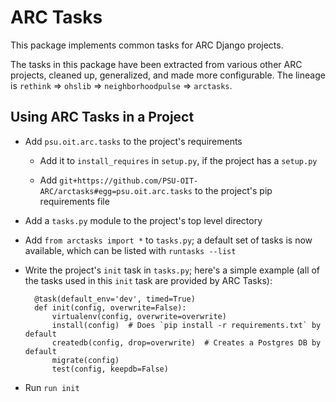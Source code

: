 # ARC Tasks

This package implements common tasks for ARC Django projects.

The tasks in this package have been extracted from various other ARC projects,
cleaned up, generalized, and made more configurable. The lineage is `rethink`
=> `ohslib` => `neighborhoodpulse` => `arctasks`.

## Using ARC Tasks in a Project

- Add `psu.oit.arc.tasks` to the project's requirements

  - Add it to `install_requires` in `setup.py`, if the project has a `setup.py`

  - Add `git+https://github.com/PSU-OIT-ARC/arctasks#egg=psu.oit.arc.tasks`
    to the project's pip requirements file

- Add a `tasks.py` module to the project's top level directory

- Add `from arctasks import *` to `tasks.py`; a default set of tasks is now
  available, which can be listed with `runtasks --list`

- Write the project's `init` task in `tasks.py`; here's a simple example (all
  of the tasks used in this `init` task are provided by ARC Tasks):

        @task(default_env='dev', timed=True)
        def init(config, overwrite=False):
            virtualenv(config, overwrite=overwrite)
            install(config)  # Does `pip install -r requirements.txt` by default
            createdb(config, drop=overwrite)  # Creates a Postgres DB by default
            migrate(config)
            test(config, keepdb=False)

- Run `run init`
